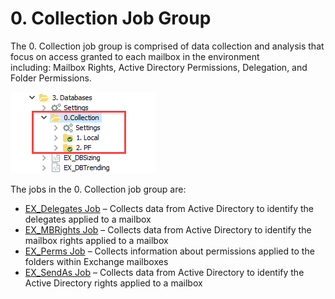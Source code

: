 # 0. Collection Job Group

The 0. Collection job group is comprised of data collection and analysis that focus on access granted to each mailbox in the environment including: Mailbox Rights, Active Directory Permissions, Delegation, and Folder Permissions.

![0.Collection Job Group in the Jobs Tree](/static/img/product_docs/accessanalyzer/accessanalyzer/enterpriseauditor/solutions/exchange/databases/collection/collectionjobstree.png)

The jobs in the 0. Collection job group are:

- [EX\_Delegates Job](/docs/product_docs/accessanalyzer/accessanalyzer/enterpriseauditor/solutions/exchange/mailboxes/permissions/collection/ex_delegates.md) – Collects data from Active Directory to identify the delegates applied to a mailbox
- [EX\_MBRights Job](/docs/product_docs/accessanalyzer/accessanalyzer/enterpriseauditor/solutions/exchange/mailboxes/permissions/collection/ex_mbrights.md) – Collects data from Active Directory to identify the mailbox rights applied to a mailbox
- [EX\_Perms Job](/docs/product_docs/accessanalyzer/accessanalyzer/enterpriseauditor/solutions/exchange/mailboxes/permissions/collection/ex_perms.md) – Collects information about permissions applied to the folders within Exchange mailboxes
- [EX\_SendAs Job](/docs/product_docs/accessanalyzer/accessanalyzer/enterpriseauditor/solutions/exchange/mailboxes/permissions/collection/ex_sendas.md) – Collects data from Active Directory to identify the Active Directory rights applied to a mailbox
